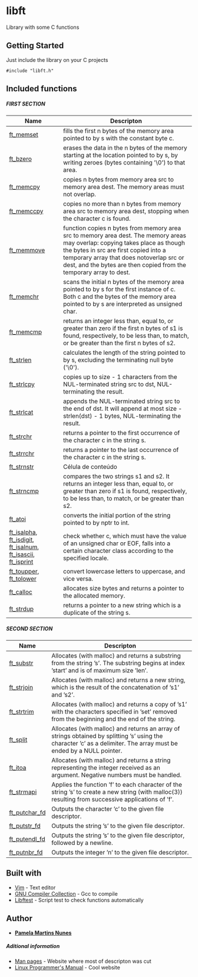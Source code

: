 # libft
Library with some C functions 

## Getting Started

Just include the library on your C projects

```
#include "libft.h"
```

## Included functions
##### FIRST SECTION 

| Name  |  Descripton  |
| ------------------- | ------------------- |
|  [ft_memset](/ft_atoi.c)  |  fills  the  first  n  bytes of the memory area pointed to by s with the constant byte c. |
|  [ft_bzero](/ft_bzero.c) |  erases  the  data  in the n bytes of the memory starting at the location pointed to by s, by writing zeroes (bytes containing '\0') to that area. |
|  [ft_memcpy](/ft_memcpy.c) |  copies  n bytes from memory area src to memory area dest.  The memory areas must not overlap. |
|  [ft_memccpy](/ft_memccpy.c) |  copies no more than n bytes from memory area src to memory area dest, stopping when the character c is found. |
|  [ft_memmove](/ft_memmove.c) |  function  copies n bytes from memory area src to memory area dest.  The memory areas may overlap: copying takes place as though the bytes in src are first copied into a temporary array that does notoverlap src or dest, and the bytes are then copied from the temporary array to dest. |
|  [ft_memchr](/ft_memchr.c) |  scans  the  initial n bytes of the memory area pointed to by s for the first instance of c.  Both c and the  bytes  of the memory area pointed to by s are interpreted as unsigned char. |
|  [ft_memcmp](/ft_memcmp.c) |  returns  an  integer  less  than,  equal  to,  or greater than zero if the first n bytes of s1 is found, respectively, to be less than, to match, or be greater than the first n bytes of s2. |
|  [ft_strlen](/ft_strlen.c) |  calculates the length of the string pointed to by s, excluding the terminating null byte ('\0'). |
|  [ft_strlcpy](/ft_strlcpy.c) | copies up to size - 1 characters from the NUL-terminated string src to dst, NUL-terminating the result. |
|  [ft_strlcat](/ft_strlcat.c) | appends the NUL-terminated string src to the end of dst. It will append at most size - strlen(dst) - 1 bytes, NUL-terminating the result. |
|  [ft_strchr](/ft_strchr.c) |  returns a pointer to the first occurrence of the character c in the string s. |
|  [ft_strrchr](/ft_strrchr.c) |  returns a pointer to the last occurrence of  the character c in the string s. |
|  [ft_strnstr](ft_strnstr.c) |  Célula de conteúdo |
|  [ft_strncmp](/ft_strncmp.c) |  compares the two strings s1 and s2.  It returns an integer less than, equal to, or greater than zero if  s1  is  found, respectively, to be less than, to match, or be greater than s2. |
|  [ft_atoi](/ft_atoi.c) |  converts the initial portion of the string pointed to by nptr to int. |
|  [ft_isalpha](/ft_isalpha.c), [ft_isdigit](/ft_isdigit.c), [ft_isalnum](/ft_isalnum.c), [ft_isascii](/ft_isascii.c), [ft_isprint](/ft_isprint.c) |  check  whether  c,  which  must  have the value of an unsigned char or EOF, falls into a certain character class according to the  specified  locale. |
|  [ft_toupper](/ft_toupper.c), [ft_tolower](ft_tolower.c) |  convert lowercase letters to uppercase, and vice versa. |
|  [ft_calloc](/ft_calloc.c) |  allocates size bytes and returns a pointer to the allocated memory. |
|  [ft_strdup](/ft_strdup.c) |  returns  a  pointer to a new string which is a duplicate of the string s. |

##### SECOND SECTION

| Name  |  Descripton  |
| ------------------- | ------------------- |
|  [ft_substr](/ft_substr.c) |  Allocates (with malloc) and returns a substring from the string ’s’. The substring begins at index ’start’ and is of maximum size ’len’. |
|  [ft_strjoin](/ft_strjoin.c) |  Allocates (with malloc) and returns a new string, which is the result of the concatenation of ’s1’ and ’s2’. |
|  [ft_strtrim](/ft_strtrim.c) |  Allocates (with malloc) and returns a copy of ’s1’ with the characters specified in ’set’ removed from the beginning and the end of the string. |
|  [ft_split](/ft_split.c) |  Allocates (with malloc) and returns an array of strings obtained by splitting ’s’ using the character ’c’ as a delimiter. The array must be ended by a NULL pointer. |
|  [ft_itoa](/ft_itoa.c) |  Allocates (with malloc) and returns a string representing the integer received as an argument. Negative numbers must be handled. |
|  [ft_strmapi](/ft_strmapi.c) |  Applies the function ’f’ to each character of the string ’s’ to create a new string (with malloc(3)) resulting from successive applications of ’f’. |
|  [ft_putchar_fd](/ft_putchar_fd.c) |  Outputs the character ’c’ to the given file descriptor. |
|  [ft_putstr_fd](/ft_putstr_fd.c) |  Outputs the string ’s’ to the given file descriptor. |
|  [ft_putendl_fd](ft_putendl_fd.c) |  Outputs the string ’s’ to the given file descriptor, followed by a newline. |
|  [ft_putnbr_fd](ft_putnbr_fd.c) |  Outputs the integer ’n’ to the given file descriptor. |

## Built with

* [Vim](https://www.vim.org/) - Text editor
* [GNU Compiler Collection](https://gcc.gnu.org/) - Gcc to compile
* [Libftest](https://github.com/jtoty/Libftest) - Script test to check functions automatically

## Author

* **[Pamela Martins Nunes](https://github.com/pmartinsn)**

##### Aditional information

* [Man pages](https://www.die.net/) - Website where most of descripton was cut
* [Linux Programmer's Manual](http://man7.org/) - Cool website 


